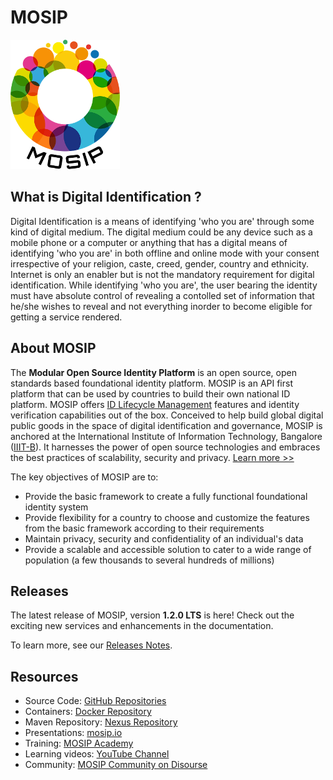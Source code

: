 # MOSIP

![](_images/mosip-logo.png)

## What is Digital Identification ?
Digital Identification is a means of identifying 'who you are' through some kind of digital medium.  The digital medium could be any device such as a mobile phone or a computer or anything that has a digital means of identifying 'who you are' in both offline and online mode with your consent irrespective of your religion, caste, creed, gender, country and ethnicity.  Internet is only an enabler but is not the mandatory requirement for digital identification.  While identifying 'who you are', the user bearing the identity must have absolute control of revealing a contolled set of information that he/she wishes to reveal and not everything inorder to become eligible for getting a service rendered.
  
## About MOSIP
The **Modular Open Source Identity Platform** is an open source, open standards based foundational identity platform. MOSIP is an API first platform that can be used by countries to build their own national ID platform. MOSIP offers [ID Lifecycle Management](id-lifecycle-management.md) features and identity verification capabilities out of the box. Conceived to help build global digital public goods in the space of digital identification and governance, MOSIP is anchored at the International Institute of Information Technology, Bangalore ([IIIT-B](https://www.iiitb.ac.in/)).  It harnesses the power of open source technologies and embraces the best practices of scalability, security and privacy. [Learn more >>](https://www.mosip.io/)

The key objectives of MOSIP are to:
* Provide the basic framework to create a fully functional foundational identity system
* Provide flexibility for a country to choose and customize the features from the basic framework according to their requirements
* Maintain privacy, security and confidentiality of an individual's data
* Provide a scalable and accessible solution to cater to a wide range of population (a few thousands to several hundreds of millions)

## Releases
The latest release of MOSIP, version **1.2.0 LTS** is here! Check out the exciting new services and enhancements in the documentation. 

To learn more, see our [Releases Notes](releases.md).

## Resources
* Source Code: [GitHub Repositories](https://github.com/mosip)
* Containers: [Docker Repository](https://hub.docker.com/u/mosipid)
* Maven Repository: [Nexus Repository](https://oss.sonatype.org/service/local/repositories/snapshots/content/io/mosip/)
* Presentations: [mosip.io](https://www.mosip.io/resources.php)
* Training: [MOSIP Academy](https://academy.mosip.io)
* Learning videos: [YouTube Channel](https://www.youtube.com/channel/UCKFSVO6BO1QLvBzc4voziDg)
* Community: [MOSIP Community on Disourse](https://community.mosip.io)

